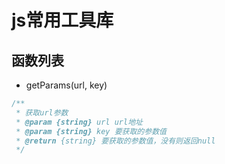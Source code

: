 # js常用工具库

## 函数列表
- getParams(url, key)
``` js
/**
 * 获取url参数
 * @param {string} url url地址
 * @param {string} key 要获取的参数值
 * @return {string} 要获取的参数值，没有则返回null
 */
```
